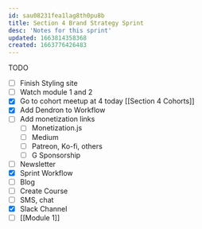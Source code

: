 ```yaml
---
id: sau08231fea1lag8th0pu8b
title: Section 4 Brand Strategy Sprint
desc: 'Notes for this sprint'
updated: 1663814358368
created: 1663776426483
---
```


TODO
- [ ] Finish Styling site
- [ ] Watch module 1 and 2
- [x] Go to cohort meetup at 4 today [[Section 4 Cohorts]]
- [x] Add Dendron to Workflow
- [ ] Add monetization links
    - [ ] Monetization.js
    - [ ] Medium
    - [ ] Patreon, Ko-fi, others
    - [ ] G Sponsorship
- [ ] Newsletter
- [x] Sprint Workflow
- [ ] Blog
- [ ] Create Course
- [ ] SMS, chat
- [x] Slack Channel
- [ ] [[Module 1]]
